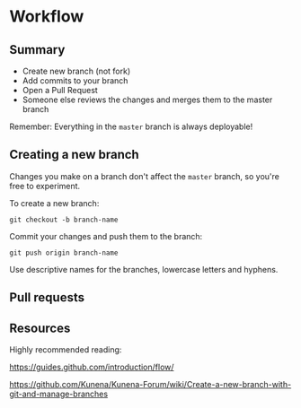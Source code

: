 # Workflow

## Summary

- Create new branch (not fork)
- Add commits to your branch
- Open a Pull Request
- Someone else reviews the changes and merges them to the master branch

Remember: Everything in the <code>master</code> branch is always deployable!

## Creating a new branch

Changes you make on a branch don't affect the <code>master</code> branch, so you're free to experiment.

To create a new branch:

	git checkout -b branch-name

Commit your changes and push them to the branch:

	git push origin branch-name

Use descriptive names for the branches, lowercase letters and hyphens.

## Pull requests



## Resources

Highly recommended reading:

https://guides.github.com/introduction/flow/

https://github.com/Kunena/Kunena-Forum/wiki/Create-a-new-branch-with-git-and-manage-branches
